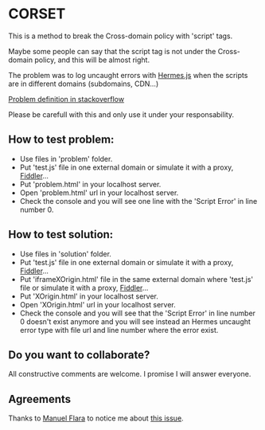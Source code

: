 # CORSET
This is a method to break the Cross-domain policy with 'script' tags.

Maybe some people can say that the script tag is not under the Cross-domain policy, and this will be almost right.

The problem was to log uncaught errors with [Hermes.js](https://github.com/tcorral/Hermes.js) when the scripts are in
 different domains (subdomains, CDN...)

[Problem definition in stackoverflow](http://stackoverflow.com/questions/5913978/cryptic-script-error-reported-in-javascript-in-chrome-and-firefox)

Please be carefull with this and only use it under your responsability.

## How to test problem:
* Use files in 'problem' folder.
* Put 'test.js' file in one external domain or simulate it with a proxy, [Fiddler](http://www.fiddler2.com/)...
* Put 'problem.html' in your localhost server.
* Open 'problem.html' url in your localhost server.
* Check the console and you will see one line with the 'Script Error' in line number 0.

## How to test solution:
* Use files in 'solution' folder.
* Put 'test.js' file in one external domain or simulate it with a proxy, [Fiddler](http://www.fiddler2.com/)...
* Put 'iframeXOrigin.html' file in the same external domain where 'test.js' file or simulate it with a proxy,
[Fiddler](http://www.fiddler2.com/)...
* Put 'XOrigin.html' in your localhost server.
* Open 'XOrigin.html' url in your localhost server.
* Check the console and you will see that the 'Script Error' in line number 0 doesn't exist anymore and you will see
instead an Hermes uncaught error type with file url and line number where the error exist.

## Do you want to collaborate?

All constructive comments are welcome. I promise I will answer everyone.

## Agreements

Thanks to [Manuel Flara](https://github.com/manuelflara) to notice me about [this issue](https://github.com/tcorral/Hermes.js/issues/1).